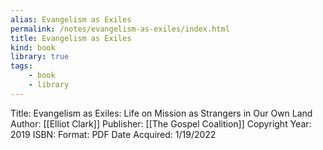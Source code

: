 ```yaml
---
alias: Evangelism as Exiles
permalink: /notes/evangelism-as-exiles/index.html
title: Evangelism as Exiles
kind: book
library: true
tags: 
    - book
    - library
---
```

Title: Evangelism as Exiles: Life on Mission as Strangers in Our Own Land
Author: [[Elliot Clark]]
Publisher: [[The Gospel Coalition]]
Copyright Year: 2019
ISBN: 
Format: PDF
Date Acquired: 1/19/2022
